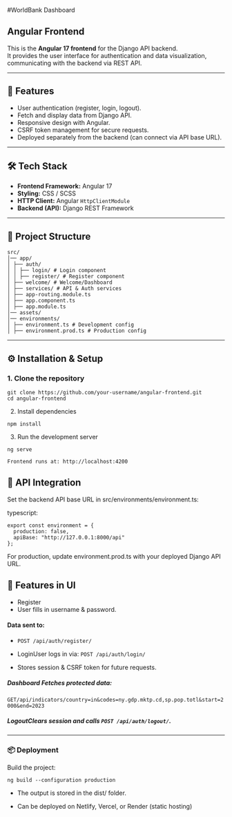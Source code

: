 #WorldBank Dashboard 
## Angular Frontend

This is the **Angular 17 frontend** for the Django API backend.  
It provides the user interface for authentication and data visualization, communicating with the backend via REST API.

---

## 🚀 Features
- User authentication (register, login, logout).
- Fetch and display data from Django API.
- Responsive design with Angular.
- CSRF token management for secure requests.
- Deployed separately from the backend (can connect via API base URL).

---

## 🛠 Tech Stack
- **Frontend Framework:** Angular 17  
- **Styling:** CSS / SCSS  
- **HTTP Client:** Angular `HttpClientModule`  
- **Backend (API):** Django REST Framework  

---

## 📂 Project Structure
```
src/
│── app/
│ ├── auth/
│ │ ├── login/ # Login component
│ │ ├── register/ # Register component
│ ├── welcome/ # Welcome/Dashboard
│ ├── services/ # API & Auth services
│ ├── app-routing.module.ts
│ ├── app.component.ts
│ ├── app.module.ts
│── assets/
│── environments/
│ ├── environment.ts # Development config
│ ├── environment.prod.ts # Production config
```
---

## ⚙️ Installation & Setup

### 1. Clone the repository
```
git clone https://github.com/your-username/angular-frontend.git
cd angular-frontend
```

2. Install dependencies
```
npm install
```
3. Run the development server
```
ng serve
```
`Frontend runs at: http://localhost:4200`

## 🔗 API Integration
Set the backend API base URL in src/environments/environment.ts:

typescript:
```
export const environment = {
  production: false,
  apiBase: "http://127.0.0.1:8000/api"
};
```
For production, update environment.prod.ts with your deployed Django API URL.

## 🔑 Features in UI
- Register
- User fills in username & password.

#### Data sent to:
- `POST /api/auth/register/`

- LoginUser logs in via:
`POST /api/auth/login/`

- Stores session & CSRF token for future requests.

##### Dashboard Fetches protected data:

`GET/api/indicators/country=in&codes=ny.gdp.mktp.cd,sp.pop.totl&start=2000&end=2023`

##### LogoutClears session and calls `POST /api/auth/logout/`.
---

### 📦 Deployment
Build the project:
```
ng build --configuration production
```

- The output is stored in the dist/ folder.

- Can be deployed on Netlify, Vercel, or Render (static hosting)
